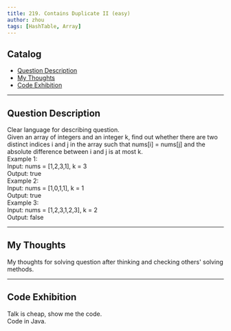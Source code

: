 ```yaml
---
title: 219. Contains Duplicate II (easy)               
author: zhou      
tags: [HashTable, Array]        
---
```


       

## Catalog  
+ [Question Description](#partI)
+ [My Thoughts](#partII)
+ [Code Exhibition](#partIII)

----------------------------------

## Question Description
Clear language for describing question.    
Given an array of integers and an integer k, find out whether there are two distinct indices i and j in the array such that nums[i] = nums[j] and the absolute difference between i and j is at most k.      
Example 1:    
Input: nums = [1,2,3,1], k = 3   
Output: true   
Example 2:   
Input: nums = [1,0,1,1], k = 1   
Output: true   
Example 3:   
Input: nums = [1,2,3,1,2,3], k = 2   
Output: false   


----------------------------------

## My Thoughts
My thoughts for solving question after thinking and checking others' solving methods.        








----------------------------------

## Code Exhibition
Talk is cheap, show me the code.    
Code in Java.     




